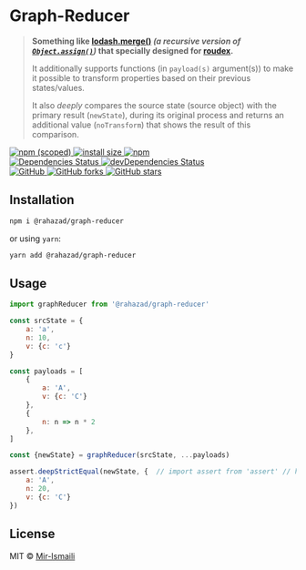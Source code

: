 # Graph-Reducer

> **Something like [lodash.merge()](https://lodash.com/docs/4.17.15#merge) *(a recursive version of [`Object.assign()`](https://developer.mozilla.org/en-US/docs/Web/JavaScript/Reference/Global_Objects/Object/assign))* that specially designed for [roudex](https://github.com/Rahazad/roudex).**
>
> It additionally supports functions (in `payload(s)` argument(s)) to make it possible to transform properties based on their previous states/values.
>
> It also *deeply* compares the source state (source object) with the primary result (`newState`), during its original process and returns an additional value (`noTransform`) that shows the result of this comparison.

<p dir="auto">
	<a href="https://npmjs.com/package/@rahazad/graph-reducer">
		<img alt="npm (scoped)" src="https://img.shields.io/npm/v/@rahazad/graph-reducer.svg">
	</a>
	<a href="https://packagephobia.now.sh/result?p=@rahazad/graph-reducer">
		<img src="https://packagephobia.now.sh/badge?p=@rahazad/graph-reducer" alt="install size">
	</a>
	<a href="https://npmjs.com/package/@rahazad/graph-reducer">
		<img alt="npm" src="https://img.shields.io/npm/dt/@rahazad/graph-reducer.svg">
	</a>
	<br>
	<a href="https://david-dm.org/Rahazad/graph-reducer.js">
		<img src="https://david-dm.org/Rahazad/graph-reducer.js.svg" alt="Dependencies Status">
	</a>
	<a href="https://david-dm.org/Rahazad/graph-reducer.js?type=dev">
		<img src="https://david-dm.org/Rahazad/graph-reducer.js/dev-status.svg" alt="devDependencies Status">
	</a>
	<br>
	<a href="https://github.com/Rahazad/graph-reducer.js/blob/master/LICENSE">
		<img alt="GitHub" src="https://img.shields.io/github/license/Rahazad/graph-reducer.js.svg">
	</a>
	<a href="https://github.com/Rahazad/graph-reducer.js/fork">
		<img src="https://img.shields.io/github/forks/Rahazad/graph-reducer.js.svg?style=social" alt="GitHub forks">
	</a>
	<a href="https://github.com/Rahazad/graph-reducer.js">
		<img src="https://img.shields.io/github/stars/Rahazad/graph-reducer.js.svg?style=social" alt="GitHub stars">
	</a>
</p>

## Installation

```bash
npm i @rahazad/graph-reducer
```

or using `yarn`:

```bash
yarn add @rahazad/graph-reducer
```

## Usage

```javascript
import graphReducer from '@rahazad/graph-reducer'

const srcState = {
    a: 'a',
    n: 10,
    v: {c: 'c'}
}

const payloads = [
    {
        a: 'A',
        v: {c: 'C'}
    },
    {
        n: n => n * 2
    },
]

const {newState} = graphReducer(srcState, ...payloads)

assert.deepStrictEqual(newState, {  // import assert from 'assert' // https://nodejs.org/api/assert.html
    a: 'A',
    n: 20,
    v: {c: 'C'}
})
```

## License

MIT © [Mir-Ismaili](https://github.com/mirismaili)
